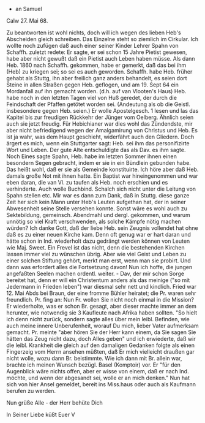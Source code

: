 + an Samuel

 Calw 27. Mai 68.

Zu beantworten ist wohl nichts, doch will ich wegen des lieben Heb's Abscheiden gleich schreiben. Das Einzelne steht so ziemlich im Cirkular. Ich wollte noch zufügen daß auch einer seiner Kinder Lehrer Spahn von Schaffh. zuletzt redete: Er sagte, er sei schon 15 Jahre Pietist gewesen, habe aber nicht gewußt daß ein Pietist auch Leben haben müsse. Als dann Heb. 1860 nach Schaffh. gekommen, habe er gemerkt, daß das bei ihm (Heb) zu kriegen sei; so sei es auch geworden. Schaffh. habe Heb. früher gehabt als Stuttg, ihn aber freilich ganz anders behandelt, es seien dort Steine in allen Straßen gegen Heb. geflogen, und am 19. Sept 64 ein Mordanfall auf ihn gemacht worden. (d.h. auf van Vlooten's Haus) Heb. habe noch in den letzten Tagen viel von Huß geredet, der durch die Feindschaft der Pfaffen getötet worden sei. (Andeutung als ob die Geistl. insbesondere gegen Heb. seien.) Er wolle Apostelgesch. 1 lesen und las das Kapitel bis zur freudigen Rückkehr der Jünger vom Oelberg. Ähnlich seien auch sie jetzt freudig. Für Hebichianer war dies wohl das Zündendste, mir aber nicht befriedigend wegen der Amalgamirung von Christus und Heb. Es ist ja wahr, was dem Haupt geschieht, widerfährt auch den Gliedern. Doch ärgert es mich, wenn ein Stuttgarter sagt: Heb. sei ihm das personifizirte Wort und Leben. Der gute Alte entschuldigte das als Dav. es ihm sagte. Noch Eines sagte Spahn, Heb. habe im letzten Sommer ihnen einen besondern Segen gebracht, indem er sie in ein Bündlein gebunden habe. Das heißt wohl, daß er sie als Gemeinde konstituirte. Ich höre aber daß Heb. damals große Not mit ihnen hatte. Ein Baptist war hineingenommen und war eben daran, die van Vl. zu taufen als Heb. noch erschien und es verhinderte. Auch wolle Buchbind. Schalch sich nicht unter die Leitung von Spahn stellen etc. Mir war es dann zum Dank, daß in Stuttg. diese ganze Zeit her sich kein Mann unter Heb's Leuten aufgethan hat, der in seiner Abwesenheit seine Stelle versehen konnte. Sonst wäre es wohl auch zu Sektebildung, gemeinsch. Abendmahl und dergl. gekommen, und warum unnötig so viel Kraft verschwenden, als solche Kämpfe nötig machen würden? Ich danke Gott, daß der liebe Heb. sein Zeugnis vollendet hat ohne daß es zu einer neuen Kirche kam. Denn oft genug war er hart daran und hätte schon in Ind. wiederholt dazu gedrängt werden können von Leuten wie Maj. Sweet. Ein Frevel ist das nicht, denn die bestehenden Kirchen lassen immer viel zu wünschen übrig. Aber wie viel Geist und Leben zu einer solchen Stiftung gehört, merkt man erst, wenn man sie probirt. Und dann was erfordert alles die Fortsetzung davon! Nun ich hoffe, die jungen angefaßten Seelen machen ordentl. weiter. - Dav, der mir schon Sorge bereitet hat, denn er will ein Christentum anders als das meinige ("so mit Jedermann in Frieden leben") war diesmal sehr nett und kindlich. Fried war 12. Mai Abds bei Braun, der eine fromme Bühler heiratet; die Pr. waren sehr freundlich. Pr. fing an: Nun Fr. wollen Sie nicht noch einmal in die Mission? Er wiederholte, was er schon Br. gesagt, aber dieser machte immer an dem herunter, wie notwendig sie 3 Kaufleute nach Afrika haben sollten. "So hielt ich denn nicht zurück, sondern sagte alles über mein leibl. Befinden, wie auch meine innere Unberufenheit, worauf Du mich, lieber Vater aufmerksam gemacht. Pr. meinte "aber hören Sie der Herr kann einem, da Sie sagen Sie hätten das Zeug nicht dazu, doch Alles geben" und ich erwiederte, daß wir die leibl. Krankheit die gleich auf den damaligen Gedanken folgte als einen Fingerzeig vom Herrn ansehen müßten, daß Er mich vielleicht draußen gar nicht wolle, wozu dann Br. beistimmte. Wie ich dann mit Br. allein war, brachte ich meinen Wunsch bezügl. Basel (Komptoir) vor. Er "für den Augenblick wäre nichts offen, aber er wisse von einem, daß er nach Ind. möchte, und wenn der abgesandt sei, wolle er an mich denken." Nun hat sich von hier Ansel gemeldet, bereit ins Miss.haus oder auch als Kaufmann berufen zu werden.

Nun grüße Alle - der Herr behüte Dich

 In Seiner Liebe küßt
 Euer V
